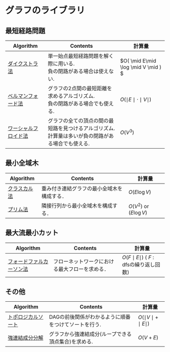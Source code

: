 #  グラフのライブラリ

## 最短経路問題
|  Algorithm  |  Contents  |計算量|
| ---- | ----| ----|
|  [ダイクストラ法](https://github.com/Nishikubo-Masato/AtCoder-Library/tree/main/Graph/Dijkstra)  |  単一始点最短経路問題を解く際に用いる. <br> 負の閉路がある場合は使えない.  |$O( \mid E\mid \log \mid V \mid ) $|
|  [ベルマンフォード法](https://github.com/Nishikubo-Masato/AtCoder-Library/tree/main/Graph/bellmanFord/bellmanFord.cpp)  |  グラフの2点間の最短距離を求めるアルゴリズム. <br> 負の閉路がある場合でも使える. |$O( \mid E\mid \cdot \mid V \mid )$ |
|  [ワーシャルフロイド法](https://github.com/Nishikubo-Masato/AtCoder-Library/tree/main/Graph/warshallFloyd/warshallFloyd.cpp)  |  グラフの全ての頂点の間の最短路を見つけるアルゴリズム. <br> 計算量は多いが負の閉路がある場合でも使える. |$O( V^3 )$ |


## 最小全域木
|  Algorithm  |  Contents  |計算量|
| ---- | ----| ----|
|  [クラスカル法](Kruskal/)  | 重み付き連結グラフの最小全域木を構成する．    |  $O(E \log V)$ |
|  [プリム法](Prim/)  |  隣接行列から最小全域木を構成する．  | $O(V^{2})$ or $(E \log V)$  |

## 最大流最小カット
|  Algorithm  |  Contents  |計算量|
| ---- | ----| ----|
|  [フォードファルカーソン法](https://github.com/mn01137/AtCoder-Library/tree/main/Graph/fordFulkerson)  | フローネットワークにおける最大フローを求める．   |  $O(F \mid E \mid)$  ( $F$ : dfsの繰り返し回数)|

## その他
|  Algorithm  |  Contents  |計算量|
| ---- | ----| ----|
|  [トポロジカルソート](https://github.com/Nishikubo-Masato/AtCoder-Library/tree/main/Graph/topologicalSort/topologicalSort.cpp)  |  DAGの前後関係がわかるように順番をつけてソートを行う.|$O( \mid V\mid  + \mid E \mid )$ |
|  [強連結成分分解](https://github.com/Nishikubo-Masato/AtCoder-Library/tree/main/Graph/scc/scc.cpp)  |  グラフから強連結成分(ループできる頂点集合)を求める.|$O( V+E )$ |
